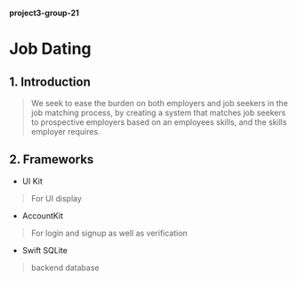 **project3-group-21**

# Job Dating
## 1. Introduction
  >We seek to ease the burden on both employers and job seekers in the job matching process, by creating a system that matches job seekers to prospective employers based on an employees skills, and the skills employer requires.

## 2. Frameworks
-   UI Kit

> For UI display
-   AccountKit
> For login and signup as well as verification
- Swift SQLite
> backend database
